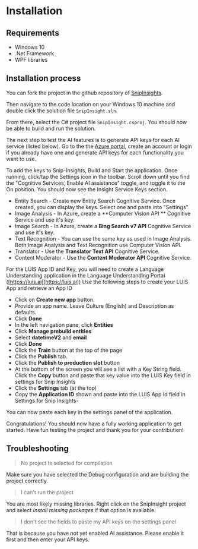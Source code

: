 # Installation

## Requirements

* Windows 10
* .Net Framework
* WPF libraries

## Installation process

You can fork the project in the github repository of [SnipInsights](https://github.com/Microsoft/Snip-Insights).

Then navigate to the code location on your Windows 10 machine and double click the solution file `SnipInsight.sln`.

From there, select the C# project file `SnipInsight.csproj`. You should now be able to build and run the solution. 

The next step to test the AI features is to generate API keys for each AI service (listed below). Go to the the [Azure portal](https://ms.portal.azure.com/), create an account or login if you already have one and generate API keys for each functionality you want to use. 

To add the keys to Snip-Insights, Build and Start the application.  Once running, click/tap the Settings icon in the toolbar.  Scroll down until you find the "Cognitive Services, Enable AI assistance" toggle, and toggle it to the On position.  You should now see the Insight Service Keys section.

- Entity Search - Create new Entity Search Cognitive Service.  Once created, you can display the keys.  Select one and paste into "Settings"
- Image Analysis - In Azure, create a **Computer Vision API ** Cognitive Service and use it's key.
- Image Search - In Azure, create a **Bing Search v7 API** Cognitive Service and use it's key.
- Text Recognition - You can use the same key as used in Image Analysis.  Both Image Analysis and Text Recognition use Computer Vision API.
- Translator - Use the **Translator Text API** Cognitive Service.
- Content Moderator - Use the **Content Moderator API** Cognitive Service.

For the LUIS App ID and Key, you will need to create a Language Understanding application in the Language Understanding Portal ([https://luis.ai](https://luis.ai))
Use the following steps to create your LUIS App and retrieve an App ID

- Click on **Create new app** button.
- Provide an app name.  Leave Culture (English) and Description as defaults.
- Click **Done**
- In the left navigation pane, click **Entities**
- Click **Manage prebuild entities**
- Select **datetimeV2** and **email**
- Click **Done**
- Click the **Train** button at the top of the page
- Click the **Publish** tab.
- Click the **Publish to production slot** button
- At the bottom of the screen you will see a list with a Key String field.  Click the **Copy** button and paste that key value into the LUIS Key field in settings for Snip Insights
- Click the **Settings** tab (at the top)
- Copy the **Application ID** shown and paste into the LUIS App Id field in Settings for Snip Insights-  

You can now paste each key in the settings panel of the application.

Congratulations! You should now have a fully working application to get started. Have fun testing the project and thank you for your contribution! 

## Troubleshooting

> No project is selected for compilation

Make sure you have selected the Debug configuration and are building the project correctly.

> I can't run the project

You are most likely missing libraries. Right click on the SnipInsight project and select *Install missing packages* if that option is available.

> I don't see the fields to paste my API keys on the settings panel

That is because you have not yet enabled AI assistance. Please enable it first and then enter your API keys.